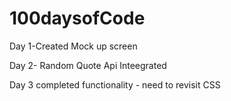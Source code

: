 # 100daysofCode
Day 1-Created Mock up screen
<p> Day 2- Random Quote Api Inteegrated</p>
Day 3 completed functionality - need to revisit CSS
